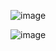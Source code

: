 ![image](https://github.com/himansh19/Artificial-Intelligence-Problems-Codes/assets/89848299/f362f026-48fc-427f-a4d6-eb6116318568)

![image](https://github.com/himansh19/Artificial-Intelligence-Problems-Codes/assets/89848299/97707179-d930-4af0-b3f2-6aa9716ea282)

